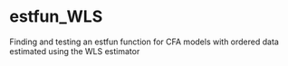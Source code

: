# estfun_WLS
Finding and testing an estfun function for CFA models with ordered data estimated using the WLS estimator
